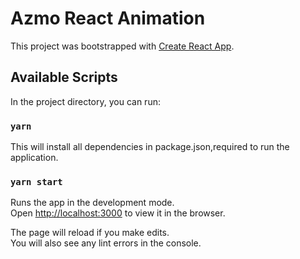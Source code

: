 # Azmo React Animation

This project was bootstrapped with [Create React App](https://github.com/facebook/create-react-app).

## Available Scripts

In the project directory, you can run:

### `yarn`

This will install all dependencies in package.json,required to run the application.

### `yarn start`

Runs the app in the development mode.\
Open [http://localhost:3000](http://localhost:3000) to view it in the browser.

The page will reload if you make edits.\
You will also see any lint errors in the console.
